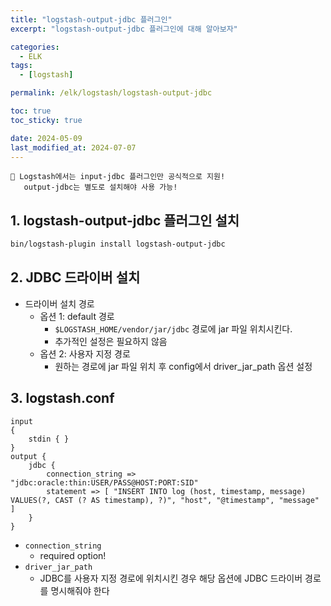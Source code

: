 ```yaml
---
title: "logstash-output-jdbc 플러그인"
excerpt: "logstash-output-jdbc 플러그인에 대해 알아보자"

categories:
  - ELK
tags:
  - [logstash]

permalink: /elk/logstash/logstash-output-jdbc

toc: true
toc_sticky: true

date: 2024-05-09
last_modified_at: 2024-07-07
---
```


```
📌 Logstash에서는 input-jdbc 플러그인만 공식적으로 지원! 
   output-jdbc는 별도로 설치해야 사용 가능!
```

## 1. logstash-output-jdbc 플러그인 설치
``` bash
bin/logstash-plugin install logstash-output-jdbc
```

## 2. JDBC 드라이버 설치
- 드라이버 설치 경로
  - 옵션 1: default 경로
    - `$LOGSTASH_HOME/vendor/jar/jdbc` 경로에 jar 파일 위치시킨다.
    - 추가적인 설정은 필요하지 않음
  - 옵션 2: 사용자 지정 경로
    - 원하는 경로에 jar 파일 위치 후 config에서 driver_jar_path 옵션 설정

## 3. logstash.conf
```
input
{
    stdin { }
}
output {
    jdbc {
        connection_string => "jdbc:oracle:thin:USER/PASS@HOST:PORT:SID"
        statement => [ "INSERT INTO log (host, timestamp, message) VALUES(?, CAST (? AS timestamp), ?)", "host", "@timestamp", "message" ]
    }
}
```
- `connection_string`
  - required option!
- `driver_jar_path`
  - JDBC를 사용자 지정 경로에 위치시킨 경우 해당 옵션에 JDBC 드라이버 경로를 명시해줘야 한다